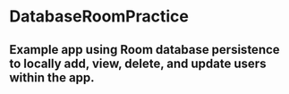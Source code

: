 # DatabaseRoomPractice
## Example app using Room database persistence to locally add, view, delete, and update users within the app. 
